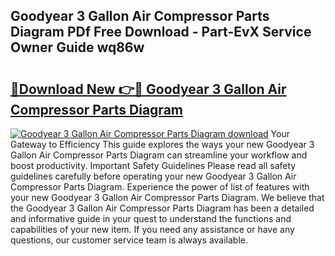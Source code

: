 ## Goodyear 3 Gallon Air Compressor Parts Diagram PDf Free Download - Part-EvX Service Owner Guide wq86w

# <h2><a href="http://dfhfyl.blite.top/?on=Goodyear+3+Gallon+Air+Compressor+Parts+Diagram">🔗Download New 👉🔴 Goodyear 3 Gallon Air Compressor Parts Diagram</a></h2>

[![Goodyear 3 Gallon Air Compressor Parts Diagram download](https://i.imgur.com/lujVjoI.png)](http://dfhfyl.blite.top/?on=Goodyear+3+Gallon+Air+Compressor+Parts+Diagram)
Your Gateway to Efficiency This guide explores the ways your new Goodyear 3 Gallon Air Compressor Parts Diagram can streamline your workflow and boost productivity. Important Safety Guidelines Please read all safety guidelines carefully before operating your new Goodyear 3 Gallon Air Compressor Parts Diagram. Experience the power of list of features with your new Goodyear 3 Gallon Air Compressor Parts Diagram. We believe that the Goodyear 3 Gallon Air Compressor Parts Diagram has been a detailed and informative guide in your quest to understand the functions and capabilities of your new item. If you need any assistance or have any questions, our customer service team is always available.

